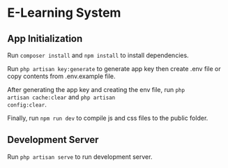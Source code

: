 # E-Learning System

## App Initialization

Run <code>composer install</code> and <code>npm install</code> to install dependencies.

Run <code>php artisan key:generate</code> to generate app key then create .env file or copy contents from .env.example file.

After generating the app key and creating the env file, run <code>php artisan cache:clear</code> and <code>php artisan config:clear</code>.

Finally, run <code>npm run dev</code> to compile js and css files to the public folder.

## Development Server

Run <code>php artisan serve</code> to run development server.
